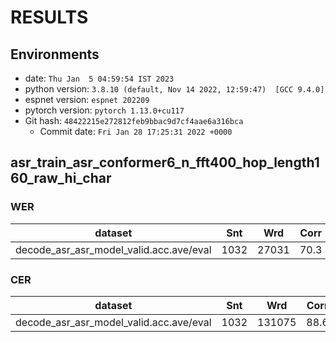 <!-- Generated by scripts/utils/show_asr_result.sh -->
# RESULTS
## Environments
- date: `Thu Jan  5 04:59:54 IST 2023`
- python version: `3.8.10 (default, Nov 14 2022, 12:59:47)  [GCC 9.4.0]`
- espnet version: `espnet 202209`
- pytorch version: `pytorch 1.13.0+cu117`
- Git hash: `48422215e272812feb9bbac9d7cf4aae6a316bca`
  - Commit date: `Fri Jan 28 17:25:31 2022 +0000`

## asr_train_asr_conformer6_n_fft400_hop_length160_raw_hi_char
### WER

|dataset|Snt|Wrd|Corr|Sub|Del|Ins|Err|S.Err|
|---|---|---|---|---|---|---|---|---|
|decode_asr_asr_model_valid.acc.ave/eval|1032|27031|70.3|25.3|4.4|3.2|32.9|99.0|

### CER

|dataset|Snt|Wrd|Corr|Sub|Del|Ins|Err|S.Err|
|---|---|---|---|---|---|---|---|---|
|decode_asr_asr_model_valid.acc.ave/eval|1032|131075|88.6|6.3|5.1|3.9|15.3|99.0|

